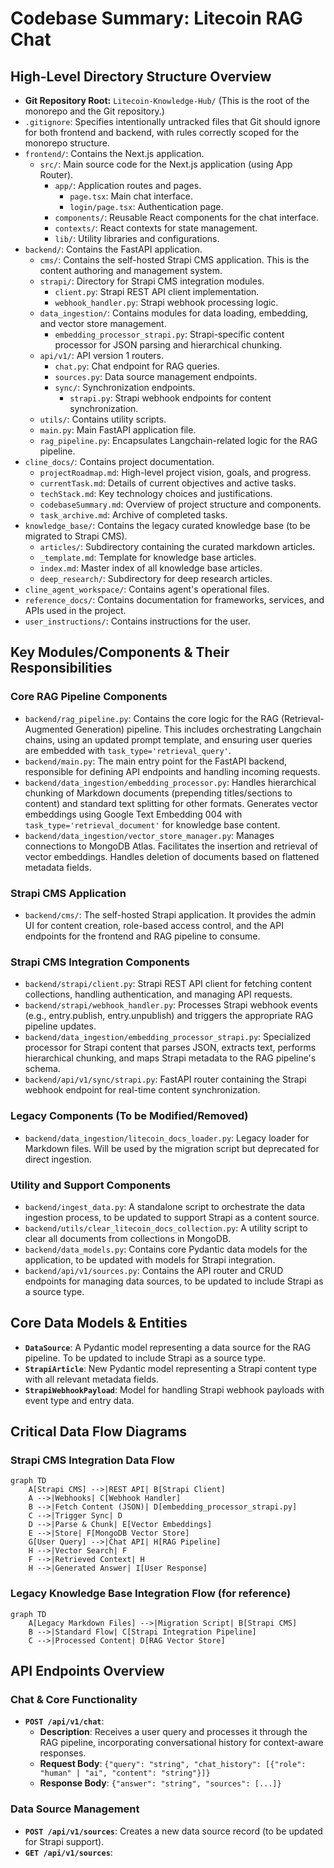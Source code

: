 # Codebase Summary: Litecoin RAG Chat

## High-Level Directory Structure Overview
*   **Git Repository Root:** `Litecoin-Knowledge-Hub/` (This is the root of the monorepo and the Git repository.)
*   `.gitignore`: Specifies intentionally untracked files that Git should ignore for both frontend and backend, with rules correctly scoped for the monorepo structure.
*   `frontend/`: Contains the Next.js application.
    *   `src/`: Main source code for the Next.js application (using App Router).
        *   `app/`: Application routes and pages.
            *   `page.tsx`: Main chat interface.
            *   `login/page.tsx`: Authentication page.
        *   `components/`: Reusable React components for the chat interface.
        *   `contexts/`: React contexts for state management.
        *   `lib/`: Utility libraries and configurations.
*   `backend/`: Contains the FastAPI application.
    *   `cms/`: Contains the self-hosted Strapi CMS application. This is the content authoring and management system.
    *   `strapi/`: Directory for Strapi CMS integration modules.
        *   `client.py`: Strapi REST API client implementation.
        *   `webhook_handler.py`: Strapi webhook processing logic.
    *   `data_ingestion/`: Contains modules for data loading, embedding, and vector store management.
        *   `embedding_processor_strapi.py`: Strapi-specific content processor for JSON parsing and hierarchical chunking.
    *   `api/v1/`: API version 1 routers.
        *   `chat.py`: Chat endpoint for RAG queries.
        *   `sources.py`: Data source management endpoints.
        *   `sync/`: Synchronization endpoints.
            *   `strapi.py`: Strapi webhook endpoints for content synchronization.
    *   `utils/`: Contains utility scripts.
    *   `main.py`: Main FastAPI application file.
    *   `rag_pipeline.py`: Encapsulates Langchain-related logic for the RAG pipeline.
*   `cline_docs/`: Contains project documentation.
    *   `projectRoadmap.md`: High-level project vision, goals, and progress.
    *   `currentTask.md`: Details of current objectives and active tasks.
    *   `techStack.md`: Key technology choices and justifications.
    *   `codebaseSummary.md`: Overview of project structure and components.
    *   `task_archive.md`: Archive of completed tasks.
*   `knowledge_base/`: Contains the legacy curated knowledge base (to be migrated to Strapi CMS).
    *   `articles/`: Subdirectory containing the curated markdown articles.
    *   `_template.md`: Template for knowledge base articles.
    *   `index.md`: Master index of all knowledge base articles.
    *   `deep_research/`: Subdirectory for deep research articles.
*   `cline_agent_workspace/`: Contains agent's operational files.
*   `reference_docs/`: Contains documentation for frameworks, services, and APIs used in the project.
*   `user_instructions/`: Contains instructions for the user.

## Key Modules/Components & Their Responsibilities

### Core RAG Pipeline Components
*   `backend/rag_pipeline.py`: Contains the core logic for the RAG (Retrieval-Augmented Generation) pipeline. This includes orchestrating Langchain chains, using an updated prompt template, and ensuring user queries are embedded with `task_type='retrieval_query'`.
*   `backend/main.py`: The main entry point for the FastAPI backend, responsible for defining API endpoints and handling incoming requests.
*   `backend/data_ingestion/embedding_processor.py`: Handles hierarchical chunking of Markdown documents (prepending titles/sections to content) and standard text splitting for other formats. Generates vector embeddings using Google Text Embedding 004 with `task_type='retrieval_document'` for knowledge base content.
*   `backend/data_ingestion/vector_store_manager.py`: Manages connections to MongoDB Atlas. Facilitates the insertion and retrieval of vector embeddings. Handles deletion of documents based on flattened metadata fields.

### Strapi CMS Application
*   `backend/cms/`: The self-hosted Strapi application. It provides the admin UI for content creation, role-based access control, and the API endpoints for the frontend and RAG pipeline to consume.

### Strapi CMS Integration Components
*   `backend/strapi/client.py`: Strapi REST API client for fetching content collections, handling authentication, and managing API requests.
*   `backend/strapi/webhook_handler.py`: Processes Strapi webhook events (e.g., entry.publish, entry.unpublish) and triggers the appropriate RAG pipeline updates.
*   `backend/data_ingestion/embedding_processor_strapi.py`: Specialized processor for Strapi content that parses JSON, extracts text, performs hierarchical chunking, and maps Strapi metadata to the RAG pipeline's schema.
*   `backend/api/v1/sync/strapi.py`: FastAPI router containing the Strapi webhook endpoint for real-time content synchronization.

### Legacy Components (To be Modified/Removed)
*   `backend/data_ingestion/litecoin_docs_loader.py`: Legacy loader for Markdown files. Will be used by the migration script but deprecated for direct ingestion.

### Utility and Support Components
*   `backend/ingest_data.py`: A standalone script to orchestrate the data ingestion process, to be updated to support Strapi as a content source.
*   `backend/utils/clear_litecoin_docs_collection.py`: A utility script to clear all documents from collections in MongoDB.
*   `backend/data_models.py`: Contains core Pydantic data models for the application, to be updated with models for Strapi integration.
*   `backend/api/v1/sources.py`: Contains the API router and CRUD endpoints for managing data sources, to be updated to include Strapi as a source type.

## Core Data Models & Entities
*   **`DataSource`**: A Pydantic model representing a data source for the RAG pipeline. To be updated to include Strapi as a source type.
*   **`StrapiArticle`**: New Pydantic model representing a Strapi content type with all relevant metadata fields.
*   **`StrapiWebhookPayload`**: Model for handling Strapi webhook payloads with event type and entry data.

## Critical Data Flow Diagrams

### Strapi CMS Integration Data Flow
```mermaid
graph TD
    A[Strapi CMS] -->|REST API| B[Strapi Client]
    A -->|Webhooks| C[Webhook Handler]
    B -->|Fetch Content (JSON)| D[embedding_processor_strapi.py]
    C -->|Trigger Sync| D
    D -->|Parse & Chunk| E[Vector Embeddings]
    E -->|Store| F[MongoDB Vector Store]
    G[User Query] -->|Chat API| H[RAG Pipeline]
    H -->|Vector Search| F
    F -->|Retrieved Context| H
    H -->|Generated Answer| I[User Response]
```

### Legacy Knowledge Base Integration Flow (for reference)
```mermaid
graph TD
    A[Legacy Markdown Files] -->|Migration Script| B[Strapi CMS]
    B -->|Standard Flow| C[Strapi Integration Pipeline]
    C -->|Processed Content| D[RAG Vector Store]
```

## API Endpoints Overview

### Chat & Core Functionality
*   **`POST /api/v1/chat`**:
    *   **Description**: Receives a user query and processes it through the RAG pipeline, incorporating conversational history for context-aware responses.
    *   **Request Body**: `{"query": "string", "chat_history": [{"role": "human" | "ai", "content": "string"}]}`
    *   **Response Body**: `{"answer": "string", "sources": [...]}`

### Data Source Management
*   **`POST /api/v1/sources`**: Creates a new data source record (to be updated for Strapi support).
*   **`GET /api/v1/sources`**:
